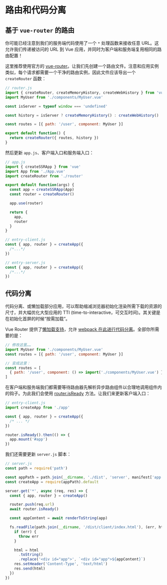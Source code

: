 # 路由和代码分离

## 基于 `vue-router` 的路由

你可能已经注意到我们的服务端代码使用了一个 `*` 处理函数来接收任意 URL。这允许我们传递被访问的 URL 到 Vue 应用，并同时为客户端和服务端复用相同的路由配置！

这里推荐使用官方的 [vue-router](https://github.com/vuejs/vue-router-next)。让我们先创建一个路由文件。注意和应用实例类似，每个请求都需要一个干净的路由实例，因此文件应该导出一个 `createRouter` 函数：

```js
// router.js
import { createRouter, createMemoryHistory, createWebHistory } from 'vue-router'
import MyUser from './components/MyUser.vue'

const isServer = typeof window === 'undefined'

const history = isServer ? createMemoryHistory() : createWebHistory()

const routes = [{ path: '/user', component: MyUser }]

export default function() {
  return createRouter({ routes, history })
}
```

然后更新 `app.js`、客户端入口和服务端入口：

```js
// app.js
import { createSSRApp } from 'vue'
import App from './App.vue'
import createRouter from './router'

export default function(args) {
  const app = createSSRApp(App)
  const router = createRouter()

  app.use(router)

  return {
    app,
    router
  }
}
```

```js
// entry-client.js
const { app, router } = createApp({
  /*...*/
})
```

```js
// entry-server.js
const { app, router } = createApp({
  /*...*/
})
```

## 代码分离

代码分离、或懒加载部分应用，可以帮助缩减浏览器初始化渲染所需下载的资源的尺寸，并大幅优化大型应用的 TTI (time-to-interactive，可交互时间)。其关键是在初始化首屏的时候“按需加载”。

Vue Router 提供了[懒加载支持](https://next.router.vuejs.org/zh/guide/advanced/lazy-loading.html)，允许 [webpack 在此进行代码分离](https://webpack.js.org/guides/code-splitting-async/)。全部你所需要的是：

```js
// 修改这里……
import MyUser from './components/MyUser.vue'
const routes = [{ path: '/user', component: MyUser }]

// 变成这里：
const routes = [
  { path: '/user', component: () => import('./components/MyUser.vue') }
]
```

在客户端和服务端我们都需要等待路由器先解析异步路由组件以合理地调用组件内的钩子。为此我们会使用 [router.isReady](https://next.router.vuejs.org/zh/api/#isready) 方法。让我们来更新客户端入口：

```js
// entry-client.js
import createApp from './app'

const { app, router } = createApp({
  /* ... */
})

router.isReady().then(() => {
  app.mount('#app')
})
```

我们还需要更新 `server.js` 脚本：

```js
// server.js
const path = require('path')

const appPath = path.join(__dirname, './dist', 'server', manifest['app.js'])
const createApp = require(appPath).default

server.get('*', async (req, res) => {
  const { app, router } = createApp()

  router.push(req.url)
  await router.isReady()

  const appContent = await renderToString(app)

  fs.readFile(path.join(__dirname, '/dist/client/index.html'), (err, html) => {
    if (err) {
      throw err
    }

    html = html
      .toString()
      .replace('<div id="app">', `<div id="app">${appContent}`)
    res.setHeader('Content-Type', 'text/html')
    res.send(html)
  })
})
```

